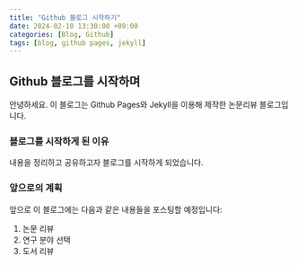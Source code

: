 ```yaml
---
title: "Github 블로그 시작하기"
date: 2024-02-10 13:30:00 +09:00
categories: [Blog, Github]
tags: [blog, github pages, jekyll]
---
```


## Github 블로그를 시작하며

안녕하세요. 이 블로그는 Github Pages와 Jekyll을 이용해 제작한 논문리뷰 블로그입니다.

### 블로그를 시작하게 된 이유

내용을 정리하고 공유하고자 블로그를 시작하게 되었습니다.

### 앞으로의 계획

앞으로 이 블로그에는 다음과 같은 내용들을 포스팅할 예정입니다:

1. 논문 리뷰
2. 연구 분야 선택
3. 도서 리뷰